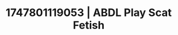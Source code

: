 ---
categories:
- Erotic vulnerability
- Body worship
- Caressing curves
- Flirty smirk
- Interactive NSFW
image: /assets/images/1747801119053.jpg
layout: post
seo:
  description: Featured content with high-quality ABDL Play, Scat Fetish. HD images
    available.
  keywords: ABDL Play, Scat Fetish
  og_image: /assets/images/1747801119053.jpg
  schema_type: VisualArtwork
tags:
- ABDL Play
- Scat Fetish
- '#1747801119053'
title: 1747801119053 | ABDL Play Scat Fetish
---